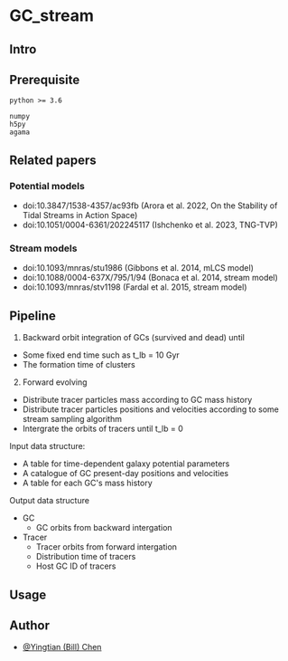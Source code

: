 # GC_stream

## Intro

## Prerequisite

`python >= 3.6`
```
numpy
h5py
agama
```

## Related papers

### Potential models

- doi:10.3847/1538-4357/ac93fb (Arora et al. 2022, On the Stability of Tidal Streams in Action Space)
- doi:10.1051/0004-6361/202245117 (Ishchenko et al. 2023, TNG-TVP)

### Stream models

- doi:10.1093/mnras/stu1986 (Gibbons et al. 2014, mLCS model)
- doi:10.1088/0004-637X/795/1/94 (Bonaca et al. 2014, stream model)
- doi:10.1093/mnras/stv1198 (Fardal et al. 2015, stream model)

## Pipeline

1. Backward orbit integration of GCs (survived and dead) until
  - Some fixed end time such as t_lb = 10 Gyr
  - The formation time of clusters
2. Forward evolving
  - Distribute tracer particles mass according to GC mass history
  - Distribute tracer particles positions and velocities according to some stream sampling algorithm 
  - Intergrate the orbits of tracers until t_lb = 0

Input data structure:
- A table for time-dependent galaxy potential parameters
- A catalogue of GC present-day positions and velocities
- A table for each GC's mass history

Output data structure
- GC
  - GC orbits from backward intergation
- Tracer
  - Tracer orbits from forward intergation
  - Distribution time of tracers
  - Host GC ID of tracers

## Usage

## Author

- [@Yingtian (Bill) Chen](https://github.com/ybillchen)